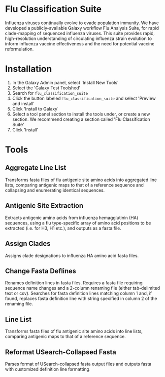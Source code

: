 # Flu Classification Suite
Influenza viruses continually evolve to evade population immunity. We have developed a publicly-available Galaxy workflow Flu Analysis Suite, for rapid clade-mapping of sequenced influenza viruses. This suite provides rapid, high-resolution understanding of circulating influenza strain evolution to inform influenza vaccine effectiveness and the need for potential vaccine reformulation. 

# Installation
 1. In the Galaxy Admin panel, select 'Install New Tools'
 2. Select the 'Galaxy Test Toolshed'
 3. Search for `flu_classification_suite`
 4. Click the button labeled `flu_classification_suite` and select 'Preview and install'
 5. Click 'Install to Galaxy'
 6. Select a tool panel section to install the tools under, or create a new section. We recommend creating a section called 'Flu Classification Suite'
 7. Click 'Install' 

# Tools

## Aggregate Line List
Transforms fasta files of flu antigenic site amino acids into aggregated line lists, comparing antigenic maps to that of a reference sequence and collapsing and enumerating identical sequences.

## Antigenic Site Extraction
Extracts antigenic amino acids from influenza hemagglutinin (HA) sequences, using a flu type-specific array of amino acid positions to be extracted (i.e. for H3, H1 etc.), and outputs as a fasta file.

## Assign Clades
Assigns clade designations to influenza HA amino acid fasta files.

## Change Fasta Deflines
Renames definition lines in fasta files. Requires a fasta file requiring sequence name changes and a 2-column renaming file (either tab-delimited text or csv). Searches for fasta definition lines matching column 1 and, if found, replaces fasta definition line with string specified in column 2 of the renaming file.

## Line List
Transforms fasta files of flu antigenic site amino acids into line lists, comparing antigenic maps to that of a reference sequence.

## Reformat USearch-Collapsed Fasta
Parses format of USearch-collapsed fasta output files and outputs fasta with customized definition line formatting.
